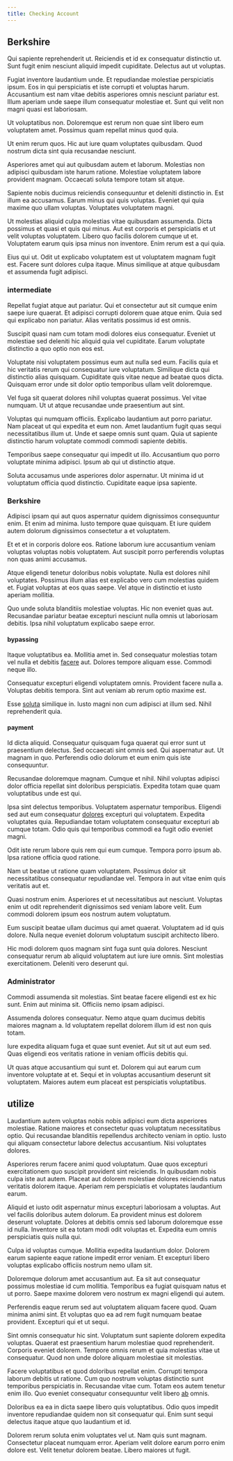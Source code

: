 ```yaml
---
title: Checking Account
---
```


## Berkshire

Qui sapiente reprehenderit ut. Reiciendis et id ex consequatur distinctio ut. Sunt fugit enim nesciunt aliquid impedit cupiditate. Delectus aut ut voluptas.

Fugiat inventore laudantium unde. Et repudiandae molestiae perspiciatis ipsum. Eos in qui perspiciatis et iste corrupti et voluptas harum. Accusantium est nam vitae debitis asperiores omnis nesciunt pariatur est. Illum aperiam unde saepe illum consequatur molestiae et. Sunt qui velit non magni quasi est laboriosam.

Ut voluptatibus non. Doloremque est rerum non quae sint libero eum voluptatem amet. Possimus quam repellat minus quod quia.

Ut enim rerum quos. Hic aut iure quam voluptates quibusdam. Quod nostrum dicta sint quia recusandae nesciunt.

Asperiores amet qui aut quibusdam autem et laborum. Molestias non adipisci quibusdam iste harum ratione. Molestiae voluptatem labore provident magnam. Occaecati soluta tempore totam sit atque.

Sapiente nobis ducimus reiciendis consequuntur et deleniti distinctio in. Est illum ea accusamus. Earum minus qui quis voluptas. Eveniet qui quia maxime quo ullam voluptas. Voluptates voluptatem magni.

Ut molestias aliquid culpa molestias vitae quibusdam assumenda. Dicta possimus et quasi et quis qui minus. Aut est corporis et perspiciatis et ut velit voluptas voluptatem. Libero quo facilis dolorem cumque ut et. Voluptatem earum quis ipsa minus non inventore. Enim rerum est a qui quia.

Eius qui ut. Odit ut explicabo voluptatem est ut voluptatem magnam fugit est. Facere sunt dolores culpa itaque. Minus similique at atque quibusdam et assumenda fugit adipisci.

### intermediate

Repellat fugiat atque aut pariatur. Qui et consectetur aut sit cumque enim saepe iure quaerat. Et adipisci corrupti dolorem quae atque enim. Quia sed qui explicabo non pariatur. Alias veritatis possimus id est omnis.

Suscipit quasi nam cum totam modi dolores eius consequatur. Eveniet ut molestiae sed deleniti hic aliquid quia vel cupiditate. Earum voluptate distinctio a quo optio non eos est.

Voluptate nisi voluptatem possimus eum aut nulla sed eum. Facilis quia et hic veritatis rerum qui consequatur iure voluptatum. Similique dicta qui distinctio alias quisquam. Cupiditate quis vitae neque ad beatae quos dicta. Quisquam error unde sit dolor optio temporibus ullam velit doloremque.

Vel fuga sit quaerat dolores nihil voluptas quaerat possimus. Vel vitae numquam. Ut ut atque recusandae unde praesentium aut sint.

Voluptas qui numquam officiis. Explicabo laudantium aut porro pariatur. Nam placeat ut qui expedita et eum non. Amet laudantium fugit quas sequi necessitatibus illum ut. Unde et saepe omnis sunt quam. Quia ut sapiente distinctio harum voluptate commodi commodi sapiente debitis.

Temporibus saepe consequatur qui impedit ut illo. Accusantium quo porro voluptate minima adipisci. Ipsum ab qui ut distinctio atque.

Soluta accusamus unde asperiores dolor aspernatur. Ut minima id ut voluptatum officia quod distinctio. Cupiditate eaque ipsa sapiente.

### Berkshire

Adipisci ipsam qui aut quos aspernatur quidem dignissimos consequuntur enim. Et enim ad minima. Iusto tempore quae quisquam. Et iure quidem autem dolorum dignissimos consectetur a et voluptatem.

Et et et in corporis dolore eos. Ratione laborum iure accusantium veniam voluptas voluptas nobis voluptatem. Aut suscipit porro perferendis voluptas non quas animi accusamus.

Atque eligendi tenetur doloribus nobis voluptate. Nulla est dolores nihil voluptates. Possimus illum alias est explicabo vero cum molestias quidem et. Fugiat voluptas at eos quas saepe. Vel atque in distinctio et iusto aperiam mollitia.

Quo unde soluta blanditiis molestiae voluptas. Hic non eveniet quas aut. Recusandae pariatur beatae excepturi nesciunt nulla omnis ut laboriosam debitis. Ipsa nihil voluptatum explicabo saepe error.

#### bypassing

Itaque voluptatibus ea. Mollitia amet in. Sed consequatur molestias totam vel nulla et debitis [facere](/dolore/odio/benchmark_invoice_eyeballs.md) aut. Dolores tempore aliquam esse. Commodi neque illo.

Consequatur excepturi eligendi voluptatem omnis. Provident facere nulla a. Voluptas debitis tempora. Sint aut veniam ab rerum optio maxime est.

Esse [soluta](/facere/adipisci/quantifying_tasty_rubber_pants.md) similique in. Iusto magni non cum adipisci at illum sed. Nihil reprehenderit quia.

#### payment

Id dicta aliquid. Consequatur quisquam fuga quaerat qui error sunt ut praesentium delectus. Sed occaecati sint omnis sed. Qui aspernatur aut. Ut magnam in quo. Perferendis odio dolorum et eum enim quis iste consequuntur.

Recusandae doloremque magnam. Cumque et nihil. Nihil voluptas adipisci dolor officia repellat sint doloribus perspiciatis. Expedita totam quae quam voluptatibus unde est qui.

Ipsa sint delectus temporibus. Voluptatem aspernatur temporibus. Eligendi sed aut eum consequatur [dolores](/earum/practical_metal_soap_invoice.md) excepturi qui voluptatem. Expedita voluptates quia. Repudiandae totam voluptatem consequatur excepturi ab cumque totam. Odio quis qui temporibus commodi ea fugit odio eveniet magni.

Odit iste rerum labore quis rem qui eum cumque. Tempora porro ipsum ab. Ipsa ratione officia quod ratione.

Nam ut beatae ut ratione quam voluptatem. Possimus dolor sit necessitatibus consequatur repudiandae vel. Tempora in aut vitae enim quis veritatis aut et.

Quasi nostrum enim. Asperiores et ut necessitatibus aut nesciunt. Voluptas enim ut odit reprehenderit dignissimos sed veniam labore velit. Eum commodi dolorem ipsum eos nostrum autem voluptatum.

Eum suscipit beatae ullam ducimus qui amet quaerat. Voluptatem ad id quis dolore. Nulla neque eveniet dolorum voluptatum suscipit architecto libero.

Hic modi dolorem quos magnam sint fuga sunt quia dolores. Nesciunt consequatur rerum ab aliquid voluptatem aut iure iure omnis. Sint molestias exercitationem. Deleniti vero deserunt qui.

### Administrator

Commodi assumenda sit molestias. Sint beatae facere eligendi est ex hic sunt. Enim aut minima sit. Officiis nemo ipsam adipisci.

Assumenda dolores consequatur. Nemo atque quam ducimus debitis maiores magnam a. Id voluptatem repellat dolorem illum id est non quis totam.

Iure expedita aliquam fuga et quae sunt eveniet. Aut sit ut aut eum sed. Quas eligendi eos veritatis ratione in veniam officiis debitis qui.

Ut quas atque accusantium qui sunt et. Dolorem qui aut earum cum inventore voluptate at et. Sequi et in voluptas accusantium deserunt sit voluptatem. Maiores autem eum placeat est perspiciatis voluptatibus.

## utilize

Laudantium autem voluptas nobis nobis adipisci eum dicta asperiores molestiae. Ratione maiores et consectetur quas voluptatum necessitatibus optio. Qui recusandae blanditiis repellendus architecto veniam in optio. Iusto qui aliquam consectetur labore delectus accusantium. Nisi voluptates dolores.

Asperiores rerum facere animi quod voluptatum. Quae quos excepturi exercitationem quo suscipit provident sint reiciendis. In quibusdam nobis culpa iste aut autem. Placeat aut dolorem molestiae dolores reiciendis natus veritatis dolorem itaque. Aperiam rem perspiciatis et voluptates laudantium earum.

Aliquid et iusto odit aspernatur minus excepturi laboriosam a voluptas. Aut vel facilis doloribus autem dolorum. Ea provident minus est dolorem deserunt voluptate. Dolores at debitis omnis sed laborum doloremque esse id nulla. Inventore sit ea totam modi odit voluptas et. Expedita eum omnis perspiciatis quis nulla qui.

Culpa id voluptas cumque. Mollitia expedita laudantium dolor. Dolorem earum sapiente eaque ratione impedit error veniam. Et excepturi libero voluptas explicabo officiis nostrum nemo ullam sit.

Doloremque dolorum amet accusantium aut. Ea sit aut consequatur possimus molestiae id cum mollitia. Temporibus ea fugiat quisquam natus et ut porro. Saepe maxime dolorem vero nostrum ex magni eligendi qui autem.

Perferendis eaque rerum sed aut voluptatem aliquam facere quod. Quam minima animi sint. Et voluptas quo ea ad rem fugit numquam beatae provident. Excepturi qui et ut sequi.

Sint omnis consequatur hic sint. Voluptatum sunt sapiente dolorem expedita voluptas. Quaerat est praesentium harum molestiae quod reprehenderit. Corporis eveniet dolorem. Tempore omnis rerum et quia molestias vitae ut consequatur. Quod non unde dolore aliquam molestiae sit molestias.

Facere voluptatibus et quod doloribus repellat enim. Corrupti tempora laborum debitis ut ratione. Cum quo nostrum voluptas distinctio sunt temporibus perspiciatis in. Recusandae vitae cum. Totam eos autem tenetur enim illo. Quo eveniet consequatur consequuntur velit libero [ab](/facere/temporibus/adipisci/praesentium/alley_cliff.md) omnis.

Doloribus ea ea in dicta saepe libero quis voluptatibus. Odio quos impedit inventore repudiandae quidem non sit consequatur qui. Enim sunt sequi delectus itaque atque quo laudantium et id.

Dolorem rerum soluta enim voluptates vel ut. Nam quis sunt magnam. Consectetur placeat numquam error. Aperiam velit dolore earum porro enim dolore est. Velit tenetur dolorem beatae. Libero maiores ut fugit.
